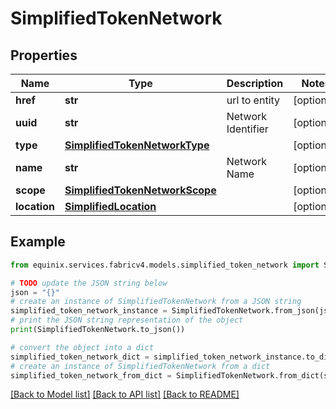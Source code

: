 # SimplifiedTokenNetwork


## Properties

Name | Type | Description | Notes
------------ | ------------- | ------------- | -------------
**href** | **str** | url to entity | [optional] 
**uuid** | **str** | Network Identifier | [optional] 
**type** | [**SimplifiedTokenNetworkType**](SimplifiedTokenNetworkType.md) |  | [optional] 
**name** | **str** | Network Name | [optional] 
**scope** | [**SimplifiedTokenNetworkScope**](SimplifiedTokenNetworkScope.md) |  | [optional] 
**location** | [**SimplifiedLocation**](SimplifiedLocation.md) |  | [optional] 

## Example

```python
from equinix.services.fabricv4.models.simplified_token_network import SimplifiedTokenNetwork

# TODO update the JSON string below
json = "{}"
# create an instance of SimplifiedTokenNetwork from a JSON string
simplified_token_network_instance = SimplifiedTokenNetwork.from_json(json)
# print the JSON string representation of the object
print(SimplifiedTokenNetwork.to_json())

# convert the object into a dict
simplified_token_network_dict = simplified_token_network_instance.to_dict()
# create an instance of SimplifiedTokenNetwork from a dict
simplified_token_network_from_dict = SimplifiedTokenNetwork.from_dict(simplified_token_network_dict)
```
[[Back to Model list]](../README.md#documentation-for-models) [[Back to API list]](../README.md#documentation-for-api-endpoints) [[Back to README]](../README.md)



